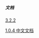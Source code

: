 ##### 文档

[3.2.2](https://hadoop.apache.org/docs/r3.3.1/)

[1.0.4 中文文档](http://hadoop.apache.org/docs/r1.0.4/cn/hdfs_design.html)

